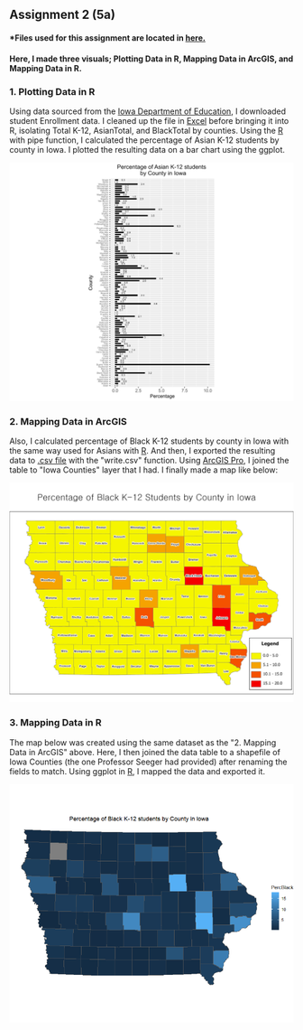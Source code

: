 ## Assignment 2 (5a)

#### *Files used for this assignment are located in <a href="https://github.com/son1101/LA558_Son/tree/main/assignments/assign2" target="_blank">here.</a> 
#### Here, I made three visuals; Plotting Data in R, Mapping Data in ArcGIS, and Mapping Data in R. 


### 1. Plotting Data in R


Using data sourced from the [Iowa Department of Education](https://educateiowa.gov/data-reporting/education-statistics-pk-12), I downloaded student Enrollment data. I cleaned up the file in [Excel](assign2/LA558_Assign2.xlsx) before bringing it into R, isolating Total K-12, AsianTotal, and BlackTotal by counties. Using the [R](assign2/assign2.R) with pipe function, I calculated the percentage of Asian K-12 students by county in Iowa. I plotted the resulting data on a bar chart using the ggplot. 

![Plot1](assign2/BarPlot_Assign2.png)


### 2. Mapping Data in ArcGIS

Also, I calculated percentage of Black K-12 students by county in Iowa with the same way used for Asians with [R](assign2/assign2.R). And then, I exported the resulting data to [.csv file](assign2/Assign2_ForGIS.csv) with the "write.csv" function. Using [ArcGIS Pro](assign2/assign2), I joined the table to "Iowa Counties" layer that I had. I finally made a map like below:


![Map1](assign2/Map_Assign2.jpg)


### 3. Mapping Data in R

The map below was created using the same dataset as the "2. Mapping Data in ArcGIS" above. Here, I then joined the data table to a shapefile of Iowa Counties (the one Professor Seeger had provided) after renaming the fields to match. Using ggplot in [R](assign2/assign2.R), I mapped the data and exported it.

![Map1](assign2/Map_Assign2_2.png)


